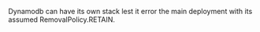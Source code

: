 Dynamodb can have its own stack lest it error the main deployment with its assumed RemovalPolicy.RETAIN.
